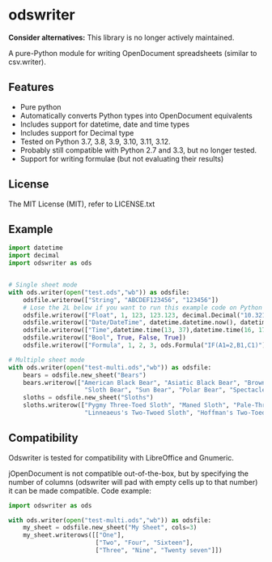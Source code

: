 odswriter
=========

**Consider alternatives:** This library is no longer actively maintained.

A pure-Python module for writing OpenDocument spreadsheets (similar to csv.writer).

Features
-------------
 - Pure python
 - Automatically converts Python types into OpenDocument equivalents
 - Includes support for datetime, date and time types
 - Includes support for Decimal type
 - Tested on Python 3.7, 3.8, 3.9, 3.10, 3.11, 3.12. 
 - Probably still compatible with Python 2.7 and 3.3, but no longer tested.
 - Support for writing formulae (but not evaluating their results)

License
-----------
The MIT License (MIT), refer to LICENSE.txt

Example
---------
```python
import datetime
import decimal
import odswriter as ods


# Single sheet mode
with ods.writer(open("test.ods","wb")) as odsfile:
    odsfile.writerow(["String", "ABCDEF123456", "123456"])
    # Lose the 2L below if you want to run this example code on Python 3, Python 3 has no long type.
    odsfile.writerow(["Float", 1, 123, 123.123, decimal.Decimal("10.321")])
    odsfile.writerow(["Date/DateTime", datetime.datetime.now(), datetime.date(1989, 11, 9)])
    odsfile.writerow(["Time",datetime.time(13, 37),datetime.time(16, 17, 18)])
    odsfile.writerow(["Bool", True, False, True])
    odsfile.writerow(["Formula", 1, 2, 3, ods.Formula("IF(A1=2,B1,C1)")])

# Multiple sheet mode
with ods.writer(open("test-multi.ods","wb")) as odsfile:
    bears = odsfile.new_sheet("Bears")
    bears.writerow(["American Black Bear", "Asiatic Black Bear", "Brown Bear", "Giant Panda", "Qinling Panda", 
                     "Sloth Bear", "Sun Bear", "Polar Bear", "Spectacled Bear"])
    sloths = odsfile.new_sheet("Sloths")
    sloths.writerow(["Pygmy Three-Toed Sloth", "Maned Sloth", "Pale-Throated Sloth", "Brown-Throated Sloth",
                     "Linneaeus's Two-Twoed Sloth", "Hoffman's Two-Toed Sloth"])
```

Compatibility
-------------
Odswriter is tested for compatibility with LibreOffice and Gnumeric. 

jOpenDocument is not compatible out-of-the-box, but by specifying the number of columns (odswriter will pad with empty
cells up to that number) it can be made compatible. Code example:

```python
import odswriter as ods

with ods.writer(open("test-multi.ods","wb")) as odsfile:
    my_sheet = odsfile.new_sheet("My Sheet", cols=3)
    my_sheet.writerows([["One"],
                        ["Two", "Four", "Sixteen"],
                        ["Three", "Nine", "Twenty seven"]])

```
